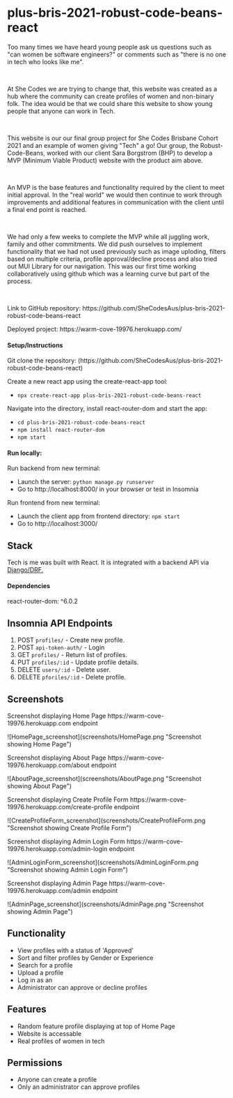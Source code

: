<h1>plus-bris-2021-robust-code-beans-react</h1>

<p>Too many times we have heard young people ask us questions such as "can women be software engineers?" or comments such as "there is no one in tech who looks like me".</p>
<br>
<p>At She Codes we are trying to change that, this website was created as a hub where the community can create profiles of women and non-binary folk. The idea would be that we could share this website to show young people that anyone can work in Tech.</p>
<br>
<p>This website is our our final group project for She Codes Brisbane Cohort 2021 and an example of women giving "Tech" a go! Our group, the Robust-Code-Beans, worked with our client Sara Borgstrom (BHP) to develop a MVP (Minimum Viable Product) website with the product aim above.</p>
<br>
<p>An MVP is the base features and functionality required by the client to meet initial approval. In the "real world" we would then continue to work through improvements and additional features in communication with the client until a final end point is reached.</p>
<br>
<p>We had only a few weeks to complete the MVP while all juggling work, family and other commitments. We did push ourselves to implement functionality that we had not used previously such as image uploding, filters based on multiple criteria, profile approval/decline process and also tried out MUI Library for our navigation. This was our first time working collaboratively using github which was a learning curve but part of the process.</p>
<br>

<p>Link to GitHub repository: https://github.com/SheCodesAus/plus-bris-2021-robust-code-beans-react</p>

<p>Deployed project: https://warm-cove-19976.herokuapp.com/</p>

<h4>Setup/Instructions</h4>

<p>Git clone the repository: (https://github.com/SheCodesAus/plus-bris-2021-robust-code-beans-react)</p>

<p>Create a new react app using the create-react-app tool:</p>
    <ul>
        <li><code>npx create-react-app plus-bris-2021-robust-code-beans-react</code></li>
    </ul>
<p>Navigate into the directory, install react-router-dom and start the app:</p>
    <ul>
        <li><code>cd plus-bris-2021-robust-code-beans-react</code></li>
        <li><code>npm install react-router-dom</code></li>
        <li><code>npm start</code></li>
    </ul>
<h4>Run locally:</h4>
<p>Run backend from new terminal:</p>
<ul>
<li>Launch the server: <code>python manage.py runserver</code></li>
<li>Go to http://localhost:8000/ in your browser or test in Insomnia</li>
    </ul>

<p>Run frontend from new terminal:</p>
    <ul>
<li>Launch the client app from frontend directory: <code>npm start</code></li>
<li>Go to http://localhost:3000/</li>
</ul>

<h2>Stack</h2>
<p>Tech is me was built with React. It is integrated with a backend API via<a href="https://github.com/SheCodesAus/plus-bris-2021-robust-code-beans-drf"> Django/DRF.</a>

<h4>Dependencies</h4>
react-router-dom: ^6.0.2


<h2>Insomnia API Endpoints</h2>
<ol>
    <li>POST <code>profiles/</code> - Create new profile.</li>
    <li>POST <code>api-token-auth/</code> - Login</li>
    <li>GET <code>profiles/</code> - Return list of profiles.</li>
    <li>PUT <code>profiles/:id</code> - Update profile details.</li>
    <li>DELETE <code>users/:id</code> - Delete user.</li>
    <li>DELETE <code>pforiles/:id</code> - Delete profile.</li>
    </ol>

<h2>Screenshots</h2>

<p>Screenshot displaying Home Page https://warm-cove-19976.herokuapp.com endpoint</p>
![HomePage_screenshot](screenshots/HomePage.png "Screenshot showing Home Page")

<p>Screenshot displaying About Page https://warm-cove-19976.herokuapp.com/about endpoint</p>
![AboutPage_screenshot](screenshots/AboutPage.png "Screenshot showing About Page")

<p>Screenshot displaying Create Profile Form https://warm-cove-19976.herokuapp.com/create-profile endpoint</p>
![CreateProfileForm_screenshot](screenshots/CreateProfileForm.png "Screenshot showing Create Profile Form")

<p>Screenshot displaying Admin Login Form https://warm-cove-19976.herokuapp.com/admin-login endpoint</p>
![AdminLoginForm_screenshot](screenshots/AdminLoginForm.png "Screenshot showing Admin Login Form")

<p>Screenshot displaying Admin Page https://warm-cove-19976.herokuapp.com/admin endpoint</p>
![AdminPage_screenshot](screenshots/AdminPage.png "Screenshot showing Admin Page")

<h2>Functionality</h2>
<ul>
    <li>View profiles with a status of 'Approved'</li>
    <li>Sort and filter profiles by Gender or Experience</li>
    <li>Search for a profile</li>
    <li>Upload a profile</li>
    <li>Log in as an </li>
    <li>Administrator can approve or decline profiles</li>
</ul>

<h2>Features</h2>
<ul>
  <li>Random feature profile displaying at top of Home Page</li>
  <li>Website is accessable</li>
  <li>Real profiles of women in tech</li>
</ul>

<h2>Permissions</h2>

<ul>
    <li>Anyone can create a profile</li>
    <li>Only an administrator can approve profiles</li>
    </ul>